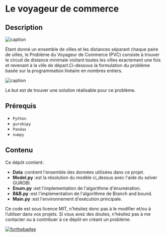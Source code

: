 # Le voyageur de commerce

## Description

![caption](https://raw.githubusercontent.com/diego-vicente/som-tsp/master/diagrams/uruguay.gif)

Étant donné un ensemble de villes et les distances séparant chaque paire de villes, le Problème duVoyageur de Commerce (PVC) consiste à trouver le circuit de distance minimale visitant toutes lesvilles exactement une fois et revenant à la ville de départ.Ci-dessous la formulation du problème basée sur la programmation linéaire en nombres entiers.

![caption](https://i0.wp.com/ecmiindmath.org/wp-content/uploads/2015/04/rest2.png?ssl=1)

Le but est de trouver une solution réalisable pour ce problème.

## Prérequis

- `Python `
- `gurobipy `
- `Pandas`
- `numpy `

## Contenu

Ce dépôt contient:
* **Data** :contient l'ensemble des données utilisées dans ce projet.
* **Model.py** :est la résolution du modèle ci_dessus avec l'aide du solver GUROBI.
* **Enum.py** :est l'implementation de l'algorithme d'énumération.
* **B&B.py** :est l'implementation de l'algorithme de Branch and bound.
* **Main.py** :est l'environnement d'exécution principale.

Ce code est sous licence MIT, n’hésitez donc pas à le modifier et/ou à l’utiliser dans vos projets. Si vous avez des doutes, n’hésitez pas à me contacter ou à contribuer à ce dépôt en créant un problème.

[![forthebadge](http://forthebadge.com/images/badges/built-with-love.svg)](http://forthebadge.com) 
